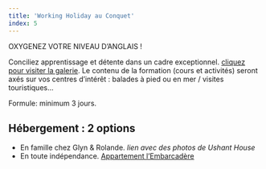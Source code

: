 ```yaml
---
title: 'Working Holiday au Conquet'
index: 5
---
```


OXYGENEZ VOTRE NIVEAU D’ANGLAIS !

Conciliez apprentissage et détente dans un cadre exceptionnel. [cliquez pour visiter la galerie](/gallery).
Le contenu de la formation (cours et activités) seront axés sur vos centres d’intérêt : balades à pied ou en mer / visites touristiques...

Formule: minimum 3 jours.

## Hébergement : 2 options

- En famille chez Glyn & Rolande. *lien avec des photos de Ushant House*
- En toute indépendance. [Appartement l’Embarcadère](https://www.airbnb.co.uk/rooms/48129938?check_in=2021-12-17&check_out=2021-12-19&guests=1&adults=1&s=67&unique_share_id=0027de02-99c3-497f-b396-21c89af39757)
